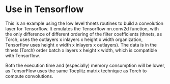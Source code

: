 # Use in Tensorflow

This is an example using the low level thnets routines to build a convolution
layer for Tensorflow. It emulates the Tensorflow nn.conv2d function, with the
only difference of different ordering of the filter coefficients (thnets, as
Torch, uses the outlayers x inlayers x height x width organization, Tensorflow
uses height x width x inlayers x outlayers). The data is in the thnets (Torch)
order batch x layers x height x width, which is compatible with Tensorflow.

Both the execution time and (especially) memory consumption will be lower, as
TensorFlow uses the same Toeplitz matrix technique as Torch to compute convolutions.
